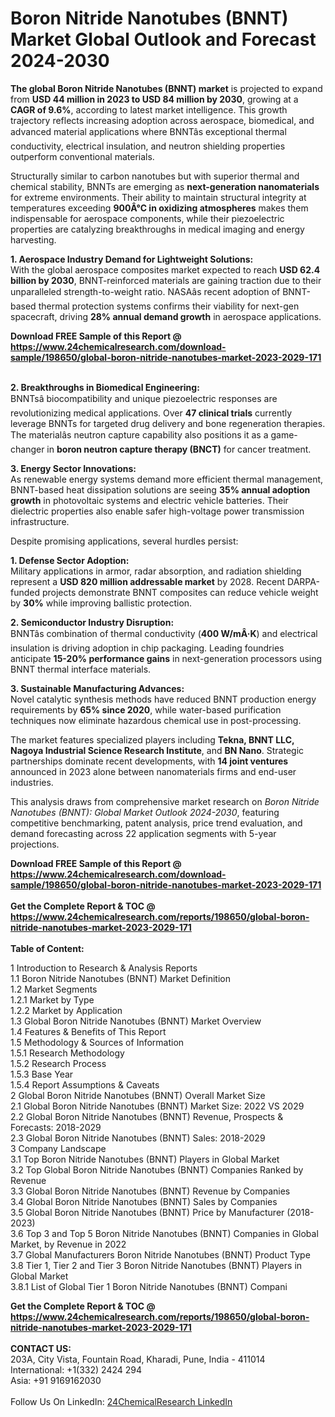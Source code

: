 <h1>Boron Nitride Nanotubes (BNNT) Market Global Outlook and Forecast 2024-2030</h1><p><strong>The global Boron Nitride Nanotubes (BNNT) market</strong> is projected to expand from <strong>USD 44 million in 2023 to USD 84 million by 2030</strong>, growing at a <strong>CAGR of 9.6%</strong>, according to latest market intelligence. This growth trajectory reflects increasing adoption across aerospace, biomedical, and advanced material applications where BNNTâs exceptional thermal conductivity, electrical insulation, and neutron shielding properties outperform conventional materials.</p><p>Structurally similar to carbon nanotubes but with superior thermal and chemical stability, BNNTs are emerging as <strong>next-generation nanomaterials</strong> for extreme environments. Their ability to maintain structural integrity at temperatures exceeding <strong>900Â°C in oxidizing atmospheres</strong> makes them indispensable for aerospace components, while their piezoelectric properties are catalyzing breakthroughs in medical imaging and energy harvesting.</p><p><strong>1. Aerospace Industry Demand for Lightweight Solutions:</strong><br>
With the global aerospace composites market expected to reach <strong>USD 62.4 billion by 2030</strong>, BNNT-reinforced materials are gaining traction due to their unparalleled strength-to-weight ratio. NASAâs recent adoption of BNNT-based thermal protection systems confirms their viability for next-gen spacecraft, driving <strong>28% annual demand growth</strong> in aerospace applications.</p><div><b>Download FREE Sample of this Report @ 
            <a href="https://www.24chemicalresearch.com/download-sample/198650/global-boron-nitride-nanotubes-market-2023-2029-171">
            https://www.24chemicalresearch.com/download-sample/198650/global-boron-nitride-nanotubes-market-2023-2029-171</a></b></div><br><p><strong>2. Breakthroughs in Biomedical Engineering:</strong><br>
BNNTsâ biocompatibility and unique piezoelectric responses are revolutionizing medical applications. Over <strong>47 clinical trials</strong> currently leverage BNNTs for targeted drug delivery and bone regeneration therapies. The materialâs neutron capture capability also positions it as a game-changer in <strong>boron neutron capture therapy (BNCT)</strong> for cancer treatment.</p><p><strong>3. Energy Sector Innovations:</strong><br>
As renewable energy systems demand more efficient thermal management, BNNT-based heat dissipation solutions are seeing <strong>35% annual adoption growth</strong> in photovoltaic systems and electric vehicle batteries. Their dielectric properties also enable safer high-voltage power transmission infrastructure.</p><p>Despite promising applications, several hurdles persist:</p><p><strong>1. Defense Sector Adoption:</strong><br>
Military applications in armor, radar absorption, and radiation shielding represent a <strong>USD 820 million addressable market</strong> by 2028. Recent DARPA-funded projects demonstrate BNNT composites can reduce vehicle weight by <strong>30%</strong> while improving ballistic protection.</p><p><strong>2. Semiconductor Industry Disruption:</strong><br>
BNNTâs combination of thermal conductivity (<strong>400 W/mÂ·K</strong>) and electrical insulation is driving adoption in chip packaging. Leading foundries anticipate <strong>15-20% performance gains</strong> in next-generation processors using BNNT thermal interface materials.</p><p><strong>3. Sustainable Manufacturing Advances:</strong><br>
Novel catalytic synthesis methods have reduced BNNT production energy requirements by <strong>65% since 2020</strong>, while water-based purification techniques now eliminate hazardous chemical use in post-processing.</p><p>The market features specialized players including <strong>Tekna, BNNT LLC, Nagoya Industrial Science Research Institute</strong>, and <strong>BN Nano</strong>. Strategic partnerships dominate recent developments, with <strong>14 joint ventures</strong> announced in 2023 alone between nanomaterials firms and end-user industries.</p><p>This analysis draws from comprehensive market research on <em>Boron Nitride Nanotubes (BNNT): Global Market Outlook 2024-2030</em>, featuring competitive benchmarking, patent analysis, price trend evaluation, and demand forecasting across 22 application segments with 5-year projections.</p><div><b>Download FREE Sample of this Report @ 
            <a href="https://www.24chemicalresearch.com/download-sample/198650/global-boron-nitride-nanotubes-market-2023-2029-171">
            https://www.24chemicalresearch.com/download-sample/198650/global-boron-nitride-nanotubes-market-2023-2029-171</a></b></div><br><div><b>Get the Complete Report & TOC @ 
            <a href="https://www.24chemicalresearch.com/reports/198650/global-boron-nitride-nanotubes-market-2023-2029-171">
            https://www.24chemicalresearch.com/reports/198650/global-boron-nitride-nanotubes-market-2023-2029-171</a></b></div><br>
            <b>Table of Content:</b><p>1 Introduction to Research & Analysis Reports<br />
    1.1 Boron Nitride Nanotubes (BNNT) Market Definition<br />
    1.2 Market Segments<br />
        1.2.1 Market by Type<br />
        1.2.2 Market by Application<br />
    1.3 Global Boron Nitride Nanotubes (BNNT) Market Overview<br />
    1.4 Features & Benefits of This Report<br />
    1.5 Methodology & Sources of Information<br />
        1.5.1 Research Methodology<br />
        1.5.2 Research Process<br />
        1.5.3 Base Year<br />
        1.5.4 Report Assumptions & Caveats<br />
2 Global Boron Nitride Nanotubes (BNNT) Overall Market Size<br />
    2.1 Global Boron Nitride Nanotubes (BNNT) Market Size: 2022 VS 2029<br />
    2.2 Global Boron Nitride Nanotubes (BNNT) Revenue, Prospects & Forecasts: 2018-2029<br />
    2.3 Global Boron Nitride Nanotubes (BNNT) Sales: 2018-2029<br />
3 Company Landscape<br />
    3.1 Top Boron Nitride Nanotubes (BNNT) Players in Global Market<br />
    3.2 Top Global Boron Nitride Nanotubes (BNNT) Companies Ranked by Revenue<br />
    3.3 Global Boron Nitride Nanotubes (BNNT) Revenue by Companies<br />
    3.4 Global Boron Nitride Nanotubes (BNNT) Sales by Companies<br />
    3.5 Global Boron Nitride Nanotubes (BNNT) Price by Manufacturer (2018-2023)<br />
    3.6 Top 3 and Top 5 Boron Nitride Nanotubes (BNNT) Companies in Global Market, by Revenue in 2022<br />
    3.7 Global Manufacturers Boron Nitride Nanotubes (BNNT) Product Type<br />
    3.8 Tier 1, Tier 2 and Tier 3 Boron Nitride Nanotubes (BNNT) Players in Global Market<br />
        3.8.1 List of Global Tier 1 Boron Nitride Nanotubes (BNNT) Compani</p><div><b>Get the Complete Report & TOC @ 
            <a href="https://www.24chemicalresearch.com/reports/198650/global-boron-nitride-nanotubes-market-2023-2029-171">
            https://www.24chemicalresearch.com/reports/198650/global-boron-nitride-nanotubes-market-2023-2029-171</a></b></div><br><b>CONTACT US:</b><br>
            203A, City Vista, Fountain Road, Kharadi, Pune, India - 411014<br>
            International: +1(332) 2424 294<br>
            Asia: +91 9169162030 <br><br>
            Follow Us On LinkedIn: <a href="https://www.linkedin.com/company/24chemicalresearch/">24ChemicalResearch LinkedIn</a>